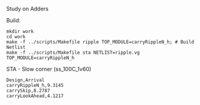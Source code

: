 Study on Adders

Build:
```
mkdir work
cd work
make -f ../scripts/Makefile ripple TOP_MODULE=carryRippleN_h; # Build Netlist
make -f ../scripts/Makefile sta NETLIST=ripple.vg TOP_MODULE=carryRippleN_h
```

STA - Slow corner (ss_100C_1v60)

```
Design,Arrival
carryRippleN_h,9.3145
carrySkip,8.2787
carryLookAhead,4.1217
```

